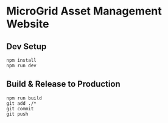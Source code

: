 # MicroGrid Asset Management Website

## Dev Setup
```
npm install
npm run dev
```

## Build & Release to Production
```
npm run build
git add ./*
git commit
git push
```
